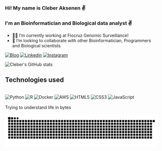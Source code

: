 ### Hi! My name is Cleber Aksenen ✌️

### I'm an Bioinformatician and Biological data analyst ✌️

- 🧬🦠 I’m currently working at Fiocruz Genomic Surveillance!
- 👯 I’m looking to collaborate with other Bioinformatician, Programmers and Biological scientists


[![Blog](https://img.shields.io/website-up-down-green-red/http/monip.org.svg)](https://cleberaksenen.github.io/meu-site/)
[![Linkedin](https://img.shields.io/badge/LinkedIn-0077B5?style=for-the-badge&logo=linkedin&logoColor=white)](in/cleber-aksenen-bioinformatics)
[![Instagram](https://img.shields.io/badge/Instagram-E4405F?style=for-the-badge&logo=instagram&logoColor=white)](https://www.instagram.com/bioinfo.py/)

![Cleber's GitHub stats](https://github-readme-stats.vercel.app/api?username=cleberaksenen&show_icons=true&theme=cobalt)

## Technologies used
<div style="display: inline_block"><br/>
    <img align="center" alt="Python" src="https://img.shields.io/badge/Python-14354C?style=for-the-badge&logo=python&logoColor=white">
    <img align="center" alt="R" src="https://img.shields.io/badge/R-276DC3?style=for-the-badge&logo=r&logoColor=white">
    <img align="center" alt="Docker" src="https://img.shields.io/badge/Docker-2496ED?style=for-the-badge&logo=docker&logoColor=white">
    <img align="center" alt="AWS" src="https://img.shields.io/badge/AWS-232F3E?style=for-the-badge&logo=amazon-aws&logoColor=white">
    <img align="center" alt="HTML5" src="https://img.shields.io/badge/HTML5-E34F26?style=for-the-badge&logo=html5&logoColor=white">
    <img align="center" alt="CSS3" src="https://img.shields.io/badge/CSS3-1572B6?style=for-the-badge&logo=css3&logoColor=white">
    <img align="center" alt="JavaScript" src="https://img.shields.io/badge/JavaScript-323330?style=for-the-badge&logo=javascript&logoColor=F7DF1E"><br>
    <!-- <img align="center" alt="Docker" src="img/docker.png" class="img-fluid" alt="Seu Alt Text" style="max-width: 60px; margin-right: 5px;">
    <img align="center" alt="AWS" src="img/aws.png" class="img-fluid" alt="Seu Alt Text" style="max-width: 60px; margin-right: 5px;"> -->
    
<div><br/>
Trying to understand life in bytes

![Snake animation](https://github.com/arthus05/arthus05/blob/output/github-contribution-grid-snake.svg)
